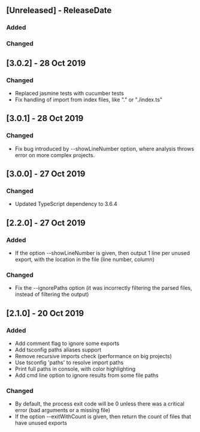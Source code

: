 ## [Unreleased] - ReleaseDate
### Added

### Changed

## [3.0.2] - 28 Oct 2019
### Changed
- Replaced jasmine tests with cucumber tests
- Fix handling of import from index files, like "." or "./index.ts"

## [3.0.1] - 28 Oct 2019
### Changed
- Fix bug introduced by --showLineNumber option, where analysis throws error on more complex projects.

## [3.0.0] - 27 Oct 2019
### Changed
- Updated TypeScript dependency to 3.6.4

## [2.2.0] - 27 Oct 2019
### Added
- If the option --showLineNumber is given, then output 1 line per unused export, with the location in the file (line number, column)

### Changed
- Fix the --ignorePaths option (it was incorrectly filtering the parsed files, instead of filtering the output)

## [2.1.0] - 20 Oct 2019
### Added
- Add comment flag to ignore some exports
- Add tsconfig paths aliases support
- Remove recursive imports check (performance on big projects)
- Use tsconfig 'paths' to resolve import paths
- Print full paths in console, with color highlighting
- Add cmd line option to ignore results from some file paths

### Changed
- By default, the process exit code will be 0 unless there was a critical error (bad arguments or a missing file)
- If the option --exitWithCount is given, then return the count of files that have unused exports
